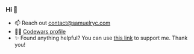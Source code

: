 ### Hi 👋
- 📫  Reach out contact@samuelryc.com
- 👨‍💻 [Codewars profile](https://www.codewars.com/users/sryc)
- ✨  Found anything helpful? You can use [this link](https://www.buymeacoffee.com/samuelryc) to support me. Thank you!

<!--
**samuelryc/samuelryc** is a ✨ _special_ ✨ repository because its `README.md` (this file) appears on your GitHub profile.

Here are some ideas to get you started:

- 🔭 I’m currently working on ...
- 🌱 I’m currently learning ...
- 👯 I’m looking to collaborate on ...
- 🤔 I’m looking for help with ...
- 💬 Ask me about ...
- 📫 How to reach me: ...
- 😄 Pronouns: ...
- ⚡ Fun fact: ...
-->
